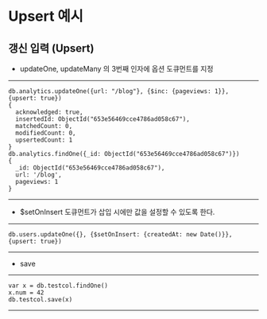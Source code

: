 # Upsert 예시

## 갱신 입력 (Upsert)
- updateOne, updateMany 의 3번째 인자에 옵션  도큐먼트를 지정

---
```
db.analytics.updateOne({url: "/blog"}, {$inc: {pageviews: 1}}, {upsert: true})
{
  acknowledged: true,
  insertedId: ObjectId("653e56469cce4786ad058c67"),
  matchedCount: 0,
  modifiedCount: 0,
  upsertedCount: 1
}
db.analytics.findOne({_id: ObjectId("653e56469cce4786ad058c67")})
{
  _id: ObjectId("653e56469cce4786ad058c67"),
  url: '/blog',
  pageviews: 1
}

```
---

- $setOnInsert 도큐먼트가 삽입 시에만 값을 설정할 수 있도록 한다.

---
```
db.users.updateOne({}, {$setOnInsert: {createdAt: new Date()}}, {upsert: true})
```
---

- save
---
```
var x = db.testcol.findOne()
x.num = 42
db.testcol.save(x)
```
---
